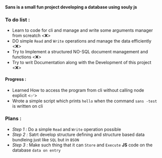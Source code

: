 **Sans is a small fun project developing a database using souly js**

### **To do list :**

- Learn to code for cli and manage and write some arguments manager from screatch <❌>
- DO simple `Read` and `Write` operations and manage the data efficiently <❌>
- Try to Implement a structured NO-SQL document management and functions <❌>
- Try to writ Documentation along with the Development of this project <❌>


#### **Progress :** 

- Learned How to access the program from cli without calling node explicit <✅>
- Wrote a simple script which prints `hello` when the command `sans -test` is written on cli

### **Plans :**

- *Step 1 :* Do a simple `Read` and `Write` operation possible  
- *Step 2 :* Satrt develop structure defining and structure based data bundleing just like `SQL` but in `BSON`
- *Step 3 :* Make such thing that it can `Store` and `Execute` **JS** code on the database `data on entry` 